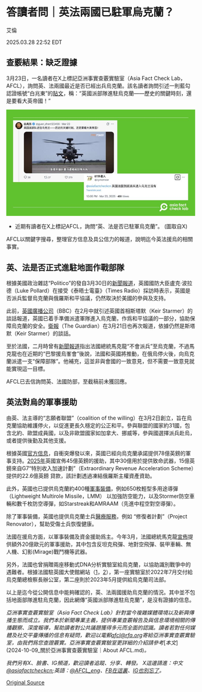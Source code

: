 # 答讀者問｜英法兩國已駐軍烏克蘭？

艾倫

2025.03.28 22:52 EDT

## 查覈結果：缺乏證據

3月23日，一名讀者在X上標記亞洲事實查覈實驗室（Asia Fact Check Lab，AFCL），詢問英、法兩國最近是否已經出兵烏克蘭。該名讀者詢問引述一則藍勾認證帳號“白兆東”的[貼文](https://x.com/guan_zhen123456/status/1903786560908091623)，稱：“英國派部隊進駐烏克蘭——歷史的關鍵時刻，還是要看大英帝國！”

![近期有讀者在X上標記AFCL，詢問“英、法是否已駐軍烏克蘭”。圖取自X。](images/ZZDFKARE7BC2BNDPWBI5XDBFTQ.jpg)

- 近期有讀者在X上標記AFCL，詢問“英、法是否已駐軍烏克蘭”。 (圖取自X)

AFCL以關鍵字搜尋，整理官方信息及具公信力的報道，說明迄今英法援烏的相關事實。

## 英、法是否正式進駐地面作戰部隊

根據美國政治雜誌“Politico”的發自3月30日的[新聞報道](https://www.politico.eu/article/uk-wont-deploy-troops-ukraine-without-us-support-says-minister-luke-pollard/)，英國國防大臣盧克·波拉德（Luke Pollard）在接受《泰晤士電臺》（Times Radio）採訪時表示，英國是否派兵監督烏克蘭與俄羅斯和平協議，仍然取決於美國的參與及支持。

此前，[英國廣播公司](https://www.bbc.com/news/articles/c4gxgxl3grgo)（BBC）在2月中就引述英國首相斯塔默（Keir Starmer）的談話報道，英國已着手準備派遣軍隊進入烏克蘭，作爲和平協議的一部分，協助保障烏克蘭的安全。[衛報](https://www.theguardian.com/uk-news/2025/mar/21/uk-military-ukraine-russia-war)（The Guardian）在3月21日也再次報道，依據仍然是斯塔默（Keir Starmer）的談話。

至於法國，二月時曾有[新聞報道](https://www.france24.com/en/france/20250220-macron-says-france-wont-send-troops-ukraine-tomorrow-security-guarantees-trump-putin)指出法國總統馬克龍“不會派兵”至烏克蘭，不過馬克龍也在近期的“巴黎援烏峯會”後說，法國和英國將推動，在俄烏停火後，向烏克蘭派遣一支“保障部隊”。他補充，這並非與會國的一致意見，但不需要一致意見就能實現這一目標。

AFCL已去信詢問英、法國防部，至截稿前未獲回應。

## 英法對烏的軍事援助

由英、法主導的“志願者聯盟”（coalition of the willing）在3月2日創立，旨在烏克蘭協助維護停火，以促進更長久穩定的公正和平。參與聯盟的國家約31國，包含北約、歐盟成員國，以及非歐盟國家如加拿大、挪威等，參與國選擇派兵赴烏，或者提供後勤及其他支援。

根據英國[官方信息](https://www.gov.uk/government/publications/uk-support-to-ukraine-factsheet/uk-support-to-ukraine-factsheet?utm_source=chatgpt.com)，自衝突爆發以來，英國已經向烏克蘭承諾提供78億英鎊的軍事支持。[2025年](https://www.gov.uk/government/news/45-billion-military-boost-to-ukraine-front-line-to-support-uk-growth-and-jobs?utm_source=chatgpt.com)英國宣佈45億英鎊的援助，其中30億用於提供致命武器，15億英鎊來自G7“特別收入加速計劃”（Extraordinary Revenue Acceleration Scheme）提供的22.6億英鎊 貸款，該計劃透過凍結俄羅斯主權資產資助。

此外，英國也已提供烏克蘭約400種[軍事裝備](https://www.gov.uk/government/news/uk-strengthens-national-security-and-bolsters-ukraines-war-chest-with-226-billion-military-loan?utm_source=chatgpt.com)，例如650枚輕型多用途導彈（Lightweight Multirole Missile，LMM） 以加強防空能力，以及Stormer防空車輛和數千枚防空導彈，如Starstreak和AMRAAM（先進中程空對空導彈）。

除了軍事裝備，英國也提供烏克蘭士兵[醫療服務](https://www.gov.uk/government/news/uk-steps-up-life-saving-medical-support-for-ukraines-armed-forces?utm_source=chatgpt.com)，例如 “修復者計劃”（Project Renovator），幫助受傷士兵恢復健康。

法國在援烏方面，以軍事裝備及資金援助爲主。今年3月，法國總統馬克龍[宣佈](https://www.reuters.com/world/europe/france-provide-2-bln-euros-extra-military-aid-ukraine-macron-says-2025-03-26/?utm_source=chatgpt.com)提供額外20億歐元的軍事援助，其中包含反坦克飛彈、地對空飛彈、裝甲車輛、無人機、幻影(Mirage)戰鬥機等武器。

另外，法國也曾捐贈兩座移動式DNA分析實驗室給烏克蘭，以協助識別戰爭中的遇難者。根據法國駐英國大使館網站（[1](https://uk.ambafrance.org/France-donates-mobile-DNA-laboratory-to-Ukraine?utm_source=chatgpt.com)，[2](https://osce.delegfrance.org/Ukraine-France-donates-a-second-mobile-DNA-analysis-laboratory-to-Ukraine-9-May?utm_source=chatgpt.com)），第一座實驗室於2022年7月交付給烏克蘭總檢察長辦公室，第二座則於2023年5月提供給烏克蘭司法部。

以上是迄今從公開信息中能夠確認的，英、法兩國援助烏克蘭的情況。其中並不包括地面部隊進駐烏克蘭，因此網傳”英國派部隊進駐烏克蘭”，是沒有證據的信息。

*亞洲事實查覈實驗室（Asia Fact Check Lab）針對當今複雜媒體環境以及新興傳播生態而成立。我們本於新聞專業主義，提供專業查覈報告及與信息環境相關的傳播觀察、深度報導，幫助讀者對公共議題獲得多元而全面的認識。讀者若對任何媒體及社交平臺傳播的信息有疑問，歡迎以電郵*[*afcl@rfa.org*](mailto:afcl@rfa.org)*寄給亞洲事實查覈實驗室，由我們爲您查證覈實。亞洲事實查覈實驗室更詳細的介紹請參考*[*本文*](2024-10-09_關於亞洲事實查覈實驗室｜About AFCL.md)*。*

*我們另有X、臉書、IG頻道，歡迎讀者追蹤、分享、轉發。 X這邊請進：中文*[*@asiafactcheckcn*](https://twitter.com/asiafactcheckcn)*;英語：*[*@AFCL\_eng*](https://twitter.com/AFCL_eng)*、*[*FB在這裏*](https://www.facebook.com/asiafactchecklabcn)*、*[*IG也別忘了*](https://www.instagram.com/asiafactchecklab/)*。*



[Original Source](https://www.rfa.org/mandarin/shishi-hecha/2025/03/29/fact-check-british-french-troops-ukraine/)